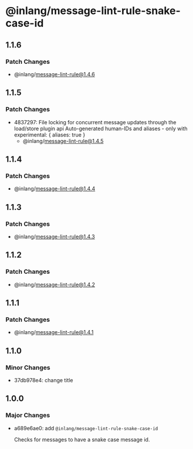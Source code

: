 # @inlang/message-lint-rule-snake-case-id

## 1.1.6

### Patch Changes

- @inlang/message-lint-rule@1.4.6

## 1.1.5

### Patch Changes

- 4837297: File locking for concurrent message updates through the load/store plugin api
  Auto-generated human-IDs and aliases - only with experimental: { aliases: true }
  - @inlang/message-lint-rule@1.4.5

## 1.1.4

### Patch Changes

- @inlang/message-lint-rule@1.4.4

## 1.1.3

### Patch Changes

- @inlang/message-lint-rule@1.4.3

## 1.1.2

### Patch Changes

- @inlang/message-lint-rule@1.4.2

## 1.1.1

### Patch Changes

- @inlang/message-lint-rule@1.4.1

## 1.1.0

### Minor Changes

- 37db978e4: change title

## 1.0.0

### Major Changes

- a689e6ae0: add `@inlang/message-lint-rule-snake-case-id`

  Checks for messages to have a snake case message id.
